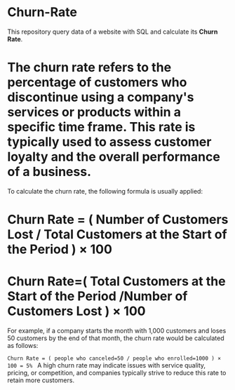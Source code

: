 # Churn-Rate
This repository query data of a website with SQL and calculate its **Churn Rate**.

# The churn rate refers to the percentage of customers who discontinue using a company's services or products within a specific time frame. This rate is typically used to assess customer loyalty and the overall performance of a business.

To calculate the churn rate, the following formula is usually applied:

# Churn Rate = ( Number of Customers Lost / Total Customers at the Start of the Period ) × 100
# Churn Rate=( Total Customers at the Start of the Period /Number of Customers Lost ) × 100
For example, if a company starts the month with 1,000 customers and loses 50 customers by the end of that month, the churn rate would be calculated as follows:

```Churn Rate = ( people who canceled=50 / people who enrolled=1000 ) × 100 = 5% ```
A high churn rate may indicate issues with service quality, pricing, or competition, and companies typically strive to reduce this rate to retain more customers.
